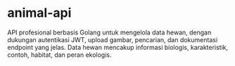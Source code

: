 # animal-api
API profesional berbasis Golang untuk mengelola data hewan, dengan dukungan autentikasi JWT, upload gambar, pencarian, dan dokumentasi endpoint yang jelas.   Data hewan mencakup informasi biologis, karakteristik, contoh, habitat, dan peran ekologis.
